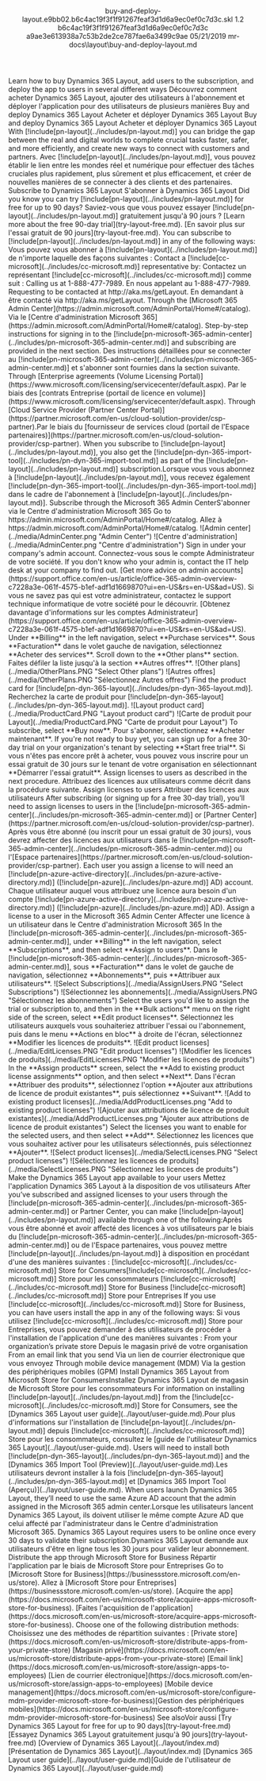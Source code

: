 <?xml version="1.0" encoding="UTF-8"?>
<xliff xmlns:logoport="urn:logoport:xliffeditor:xliff-extras:1.0" xmlns:tilt="urn:logoport:xliffeditor:tilt-non-translatables:1.0" xmlns:xsi="http://www.w3.org/2001/XMLSchema-instance" xmlns="urn:oasis:names:tc:xliff:document:1.2" xmlns:xliffext="urn:microsoft:content:schema:xliffextensions" version="1.2" xsi:schemaLocation="urn:oasis:names:tc:xliff:document:1.2 xliff-core-1.2-transitional.xsd">
  <file datatype="xml" source-language="en-US" original="buy-and-deploy-layout.md" target-language="fr-FR">
    <header>
      <tool tool-company="Microsoft" tool-version="1.0-7889195" tool-name="mdxliff" tool-id="mdxliff"/>
      <xliffext:skl_file_name>buy-and-deploy-layout.e9bb02.b6c4ac19f3f1f91267feaf3d1d6a9ec0ef0c7d3c.skl</xliffext:skl_file_name>
      <xliffext:version>1.2</xliffext:version>
      <xliffext:ms.openlocfilehash>b6c4ac19f3f1f91267feaf3d1d6a9ec0ef0c7d3c</xliffext:ms.openlocfilehash>
      <xliffext:ms.sourcegitcommit>a9ae3e613938a7c53b2de2ce787fae6a3499c9ae</xliffext:ms.sourcegitcommit>
      <xliffext:ms.lasthandoff>05/21/2019</xliffext:ms.lasthandoff>
      <xliffext:ms.openlocfilepath>mr-docs\layout\buy-and-deploy-layout.md</xliffext:ms.openlocfilepath>
    </header>
    <body>
      <group extype="content" id="content">
        <trans-unit xml:space="preserve" translate="yes" id="101" restype="x-metadata">
          <source>Learn how to buy Dynamics 365 Layout, add users to the subscription, and deploy the app to users in several different ways</source>
        <target logoport:matchpercent="101" state="translated" state-qualifier="leveraged-tm">Découvrez comment acheter Dynamics 365 Layout, ajouter des utilisateurs à l'abonnement et déployer l'application pour des utilisateurs de plusieurs manières</target></trans-unit>
        <trans-unit xml:space="preserve" translate="yes" id="102" restype="x-metadata">
          <source>Buy and deploy Dynamics 365 Layout</source>
        <target logoport:matchpercent="101" state="translated" state-qualifier="leveraged-tm">Acheter et déployer Dynamics 365 Layout</target></trans-unit>
        <trans-unit xml:space="preserve" translate="yes" id="103">
          <source>Buy and deploy Dynamics 365 Layout</source>
        <target logoport:matchpercent="101" state="translated" state-qualifier="leveraged-tm">Acheter et déployer Dynamics 365 Layout</target></trans-unit>
        <trans-unit xml:space="preserve" translate="yes" id="104">
          <source>With <ph id="ph1">[!include[pn-layout](../includes/pn-layout.md)]</ph> you can bridge the gap between the real and digital worlds to complete crucial tasks faster, safer, and more efficiently, and create new ways to connect with customers and partners.</source>
        <target logoport:matchpercent="101" state="translated" state-qualifier="leveraged-tm">Avec <ph id="ph1">[!include[pn-layout](../includes/pn-layout.md)]</ph>, vous pouvez établir le lien entre les mondes réel et numérique pour effectuer des tâches cruciales plus rapidement, plus sûrement et plus efficacement, et créer de nouvelles manières de se connecter à des clients et des partenaires.</target></trans-unit>
        <trans-unit xml:space="preserve" translate="yes" id="105">
          <source>Subscribe to Dynamics 365 Layout</source>
        <target logoport:matchpercent="101" state="translated" state-qualifier="leveraged-tm">S'abonner à Dynamics 365 Layout</target></trans-unit>
        <trans-unit xml:space="preserve" translate="yes" id="106">
          <source>Did you know you can try <ph id="ph1">[!include[pn-layout](../includes/pn-layout.md)]</ph> for free for up to 90 days?</source>
        <target logoport:matchpercent="101" state="translated" state-qualifier="leveraged-tm">Saviez-vous que vous pouvez essayer <ph id="ph1">[!include[pn-layout](../includes/pn-layout.md)]</ph> gratuitement jusqu'à 90 jours ?</target></trans-unit>
        <trans-unit xml:space="preserve" translate="yes" id="107">
          <source><bpt id="p1">[</bpt>Learn more about the free 90-day trial<ept id="p1">](try-layout-free.md)</ept>.</source>
        <target logoport:matchpercent="101" state="translated" state-qualifier="leveraged-tm"><bpt id="p1">[</bpt>En savoir plus sur l'essai gratuit de 90 jours<ept id="p1">](try-layout-free.md)</ept>.</target></trans-unit>
        <trans-unit xml:space="preserve" translate="yes" id="108">
          <source>You can subscribe to <ph id="ph1">[!include[pn-layout](../includes/pn-layout.md)]</ph> in any of the following ways:</source>
        <target logoport:matchpercent="101" state="translated" state-qualifier="leveraged-tm">Vous pouvez vous abonner à <ph id="ph1">[!include[pn-layout](../includes/pn-layout.md)]</ph> de n'importe laquelle des façons suivantes :</target></trans-unit>
        <trans-unit xml:space="preserve" translate="yes" id="109">
          <source>Contact a <ph id="ph1">[!include[cc-microsoft](../includes/cc-microsoft.md)]</ph> representative by:</source>
        <target logoport:matchpercent="101" state="translated" state-qualifier="leveraged-tm">Contactez un représentant <ph id="ph1">[!include[cc-microsoft](../includes/cc-microsoft.md)]</ph> comme suit :</target></trans-unit>
        <trans-unit xml:space="preserve" translate="yes" id="110">
          <source>Calling us at 1-888-477-7989.</source>
        <target logoport:matchpercent="101" state="translated" state-qualifier="leveraged-tm">En nous appelant au 1-888-477-7989.</target></trans-unit>
        <trans-unit xml:space="preserve" translate="yes" id="111">
          <source>Requesting to be contacted at <ph id="ph1">http://aka.ms/getLayout</ph>.</source>
        <target logoport:matchpercent="101" state="translated" state-qualifier="leveraged-tm">En demandant à être contacté via <ph id="ph1">http://aka.ms/getLayout</ph>.</target></trans-unit>
        <trans-unit xml:space="preserve" translate="yes" id="112">
          <source>Through the <bpt id="p1">[</bpt>Microsoft 365 Admin Center<ept id="p1">](https://admin.microsoft.com/AdminPortal/Home#/catalog)</ept>.</source>
        <target logoport:matchpercent="101" state="translated" state-qualifier="leveraged-tm">Via le <bpt id="p1">[</bpt>Centre d'administration Microsoft 365<ept id="p1">](https://admin.microsoft.com/AdminPortal/Home#/catalog)</ept>.</target></trans-unit>
        <trans-unit xml:space="preserve" translate="yes" id="113">
          <source>Step-by-step instructions for signing in to the <ph id="ph1">[!include[pn-microsoft-365-admin-center](../includes/pn-microsoft-365-admin-center.md)]</ph> and subscribing are provided in the next section.</source>
        <target logoport:matchpercent="101" state="translated" state-qualifier="leveraged-tm">Des instructions détaillées pour se connecter au <ph id="ph1">[!include[pn-microsoft-365-admin-center](../includes/pn-microsoft-365-admin-center.md)]</ph> et s'abonner sont fournies dans la section suivante.</target></trans-unit>
        <trans-unit xml:space="preserve" translate="yes" id="114">
          <source>Through <bpt id="p1">[</bpt>Enterprise agreements (Volume Licensing Portal)<ept id="p1">](https://www.microsoft.com/licensing/servicecenter/default.aspx)</ept>.</source>
        <target logoport:matchpercent="101" state="translated" state-qualifier="leveraged-tm">Par le biais des <bpt id="p1">[</bpt>contrats Entreprise (portail de licence en volume)<ept id="p1">](https://www.microsoft.com/licensing/servicecenter/default.aspx)</ept>.</target></trans-unit>
        <trans-unit xml:space="preserve" translate="yes" id="115">
          <source>Through <bpt id="p1">[</bpt>Cloud Service Provider (Partner Center Portal)<ept id="p1">](https://partner.microsoft.com/en-us/cloud-solution-provider/csp-partner)</ept>.</source><target logoport:matchpercent="100" state="translated" state-qualifier="exact-match">Par le biais du <bpt id="p1">[</bpt>fournisseur de services cloud (portail de l'Espace partenaires)<ept id="p1">](https://partner.microsoft.com/en-us/cloud-solution-provider/csp-partner)</ept>.</target>
        </trans-unit>
        <trans-unit xml:space="preserve" translate="yes" id="116">
          <source>When you subscribe to <ph id="ph1">[!include[pn-layout](../includes/pn-layout.md)]</ph>, you also get the <ph id="ph2">[!include[pn-dyn-365-import-tool](../includes/pn-dyn-365-import-tool.md)]</ph> as part of the <ph id="ph3">[!include[pn-layout](../includes/pn-layout.md)]</ph> subscription.</source><target logoport:matchpercent="89" state="translated" state-qualifier="fuzzy-match">Lorsque vous vous abonnez à <ph id="ph1">[!include[pn-layout](../includes/pn-layout.md)]</ph>, vous recevez également <ph id="ph2">[!include[pn-dyn-365-import-tool](../includes/pn-dyn-365-import-tool.md)]</ph> dans le cadre de l'abonnement à <ph id="ph3">[!include[pn-layout](../includes/pn-layout.md)]</ph>.</target>
        </trans-unit>
        <trans-unit xml:space="preserve" translate="yes" id="117">
          <source>Subscribe through the Microsoft 365 Admin Center</source><target logoport:matchpercent="100" state="translated" state-qualifier="exact-match">S'abonner via le Centre d'administration Microsoft 365</target>
        </trans-unit>
        <trans-unit xml:space="preserve" translate="yes" id="118">
          <source>Go to <ph id="ph1">https://admin.microsoft.com/AdminPortal/Home#/catalog</ph>.</source>
        <target logoport:matchpercent="101" state="translated" state-qualifier="leveraged-tm">Allez à <ph id="ph1">https://admin.microsoft.com/AdminPortal/Home#/catalog</ph>.</target></trans-unit>
        <trans-unit xml:space="preserve" translate="yes" id="119">
          <source><bpt id="p1">![</bpt>Admin center<ept id="p1">]</ept><bpt id="p2">(../media/AdminCenter.png "</bpt>Admin Center<ept id="p2">")</ept></source>
        <target logoport:matchpercent="101" state="translated" state-qualifier="leveraged-tm"><bpt id="p1">![</bpt>Centre d'administration<ept id="p1">]</ept><bpt id="p2">(../media/AdminCenter.png "</bpt>Centre d'administration<ept id="p2">")</ept></target></trans-unit>
        <trans-unit xml:space="preserve" translate="yes" id="120">
          <source>Sign in under your company's admin account.</source>
        <target logoport:matchpercent="101" state="translated" state-qualifier="leveraged-tm">Connectez-vous sous le compte Administrateur de votre société.</target></trans-unit>
        <trans-unit xml:space="preserve" translate="yes" id="121">
          <source>If you don't know who your admin is, contact the IT help desk at your company to find out. <bpt id="p1">[</bpt>Get more advice on admin accounts<ept id="p1">](https://support.office.com/en-us/article/office-365-admin-overview-c7228a3e-061f-4575-b1ef-adf1d1669870?ui=en-US&amp;rs=en-US&amp;ad=US)</ept>.</source>
        <target logoport:matchpercent="101" state="translated" state-qualifier="leveraged-tm">Si vous ne savez pas qui est votre administrateur, contactez le support technique informatique de votre société pour le découvrir. <bpt id="p1">[</bpt>Obtenez davantage d'informations sur les comptes Administrateur<ept id="p1">](https://support.office.com/en-us/article/office-365-admin-overview-c7228a3e-061f-4575-b1ef-adf1d1669870?ui=en-US&amp;rs=en-US&amp;ad=US)</ept>.</target></trans-unit>
        <trans-unit xml:space="preserve" translate="yes" id="122">
          <source>Under <bpt id="p1">**</bpt>Billing<ept id="p1">**</ept> in the left navigation, select <bpt id="p2">**</bpt>Purchase services<ept id="p2">**</ept>.</source>
        <target logoport:matchpercent="101" state="translated" state-qualifier="leveraged-tm">Sous <bpt id="p1">**</bpt>Facturation<ept id="p1">**</ept> dans le volet gauche de navigation, sélectionnez <bpt id="p2">**</bpt>Acheter des services<ept id="p2">**</ept>.</target></trans-unit>
        <trans-unit xml:space="preserve" translate="yes" id="123">
          <source>Scroll down to the <bpt id="p1">**</bpt>Other plans<ept id="p1">**</ept> section.</source>
        <target logoport:matchpercent="101" state="translated" state-qualifier="leveraged-tm">Faites défiler la liste jusqu'à la section <bpt id="p1">**</bpt>Autres offres<ept id="p1">**</ept>.</target></trans-unit>
        <trans-unit xml:space="preserve" translate="yes" id="124">
          <source><bpt id="p1">![</bpt>Other plans<ept id="p1">]</ept><bpt id="p2">(../media/OtherPlans.PNG "</bpt>Select Other plans<ept id="p2">")</ept></source>
        <target logoport:matchpercent="101" state="translated" state-qualifier="leveraged-tm"><bpt id="p1">![</bpt>Autres offres<ept id="p1">]</ept><bpt id="p2">(../media/OtherPlans.PNG "</bpt>Sélectionnez Autres offres<ept id="p2">")</ept></target></trans-unit>
        <trans-unit xml:space="preserve" translate="yes" id="125">
          <source>Find the product card for <ph id="ph1">[!include[pn-dyn-365-layout](../includes/pn-dyn-365-layout.md)]</ph>.</source>
        <target logoport:matchpercent="101" state="translated" state-qualifier="leveraged-tm">Recherchez la carte de produit pour <ph id="ph1">[!include[pn-dyn-365-layout](../includes/pn-dyn-365-layout.md)]</ph>.</target></trans-unit>
        <trans-unit xml:space="preserve" translate="yes" id="126">
          <source><bpt id="p1">![</bpt>Layout product card<ept id="p1">]</ept><bpt id="p2">(../media/ProductCard.PNG "</bpt>Layout product card<ept id="p2">")</ept></source>
        <target logoport:matchpercent="101" state="translated" state-qualifier="leveraged-tm"><bpt id="p1">![</bpt>Carte de produit pour Layout<ept id="p1">]</ept><bpt id="p2">(../media/ProductCard.PNG "</bpt>Carte de produit pour Layout<ept id="p2">")</ept></target></trans-unit>
        <trans-unit xml:space="preserve" translate="yes" id="127">
          <source>To subscribe, select <bpt id="p1">**</bpt>Buy now<ept id="p1">**</ept>.</source>
        <target logoport:matchpercent="101" state="translated" state-qualifier="leveraged-tm">Pour s'abonner, sélectionnez <bpt id="p1">**</bpt>Acheter maintenant<ept id="p1">**</ept>.</target></trans-unit>
        <trans-unit xml:space="preserve" translate="yes" id="128">
          <source>If you're not ready to buy yet, you can sign up for a free 30-day trial on your organization's tenant by selecting <bpt id="p1">**</bpt>Start free trial<ept id="p1">**</ept>.</source>
        <target logoport:matchpercent="101" state="translated" state-qualifier="leveraged-tm">Si vous n'êtes pas encore prêt à acheter, vous pouvez vous inscrire pour un essai gratuit de 30 jours sur le tenant de votre organisation en sélectionnant <bpt id="p1">**</bpt>Démarrer l'essai gratuit<ept id="p1">**</ept>.</target></trans-unit>
        <trans-unit xml:space="preserve" translate="yes" id="129">
          <source>Assign licenses to users as described in the next procedure.</source>
        <target logoport:matchpercent="101" state="translated" state-qualifier="leveraged-tm">Attribuez des licences aux utilisateurs comme décrit dans la procédure suivante.</target></trans-unit>
        <trans-unit xml:space="preserve" translate="yes" id="130">
          <source>Assign licenses to users</source>
        <target logoport:matchpercent="101" state="translated" state-qualifier="leveraged-tm">Attribuer des licences aux utilisateurs</target></trans-unit>
        <trans-unit xml:space="preserve" translate="yes" id="131">
          <source>After subscribing (or signing up for a free 30-day trial), you’ll need to assign licenses to users in the <ph id="ph1">[!include[pn-microsoft-365-admin-center](../includes/pn-microsoft-365-admin-center.md)]</ph> or <bpt id="p1">[</bpt>Partner Center<ept id="p1">](https://partner.microsoft.com/en-us/cloud-solution-provider/csp-partner)</ept>.</source>
        <target logoport:matchpercent="101" state="translated" state-qualifier="leveraged-tm">Après vous être abonné (ou inscrit pour un essai gratuit de 30 jours), vous devrez affecter des licences aux utilisateurs dans le <ph id="ph1">[!include[pn-microsoft-365-admin-center](../includes/pn-microsoft-365-admin-center.md)]</ph> ou l'<bpt id="p1">[</bpt>Espace partenaires<ept id="p1">](https://partner.microsoft.com/en-us/cloud-solution-provider/csp-partner)</ept>.</target></trans-unit>
        <trans-unit xml:space="preserve" translate="yes" id="132">
          <source>Each user you assign a license to will need an <ph id="ph1">[!include[pn-azure-active-directory](../includes/pn-azure-active-directory.md)]</ph> (<ph id="ph2">[!include[pn-azure](../includes/pn-azure.md)]</ph> AD) account.</source>
        <target logoport:matchpercent="101" state="translated" state-qualifier="leveraged-tm">Chaque utilisateur auquel vous attribuez une licence aura besoin d'un compte <ph id="ph1">[!include[pn-azure-active-directory](../includes/pn-azure-active-directory.md)]</ph> (<ph id="ph2">[!include[pn-azure](../includes/pn-azure.md)]</ph> AD).</target></trans-unit>
        <trans-unit xml:space="preserve" translate="yes" id="133">
          <source>Assign a license to a user in the Microsoft 365 Admin Center</source>
        <target logoport:matchpercent="101" state="translated" state-qualifier="leveraged-tm">Affecter une licence à un utilisateur dans le Centre d'administration Microsoft 365</target></trans-unit>
        <trans-unit xml:space="preserve" translate="yes" id="134">
          <source>In the <ph id="ph1">[!include[pn-microsoft-365-admin-center](../includes/pn-microsoft-365-admin-center.md)]</ph>, under <bpt id="p1">**</bpt>Billing<ept id="p1">**</ept> in the left navigation, select <bpt id="p2">**</bpt>Subscriptions<ept id="p2">**</ept>, and then select <bpt id="p3">**</bpt>Assign to users<ept id="p3">**</ept>.</source>
        <target logoport:matchpercent="101" state="translated" state-qualifier="leveraged-tm">Dans le <ph id="ph1">[!include[pn-microsoft-365-admin-center](../includes/pn-microsoft-365-admin-center.md)]</ph>, sous <bpt id="p1">**</bpt>Facturation<ept id="p1">**</ept> dans le volet de gauche de navigation, sélectionnez <bpt id="p2">**</bpt>Abonnements<ept id="p2">**</ept>, puis <bpt id="p3">**</bpt>Attribuer aux utilisateurs<ept id="p3">**</ept>.</target></trans-unit>
        <trans-unit xml:space="preserve" translate="yes" id="135">
          <source><bpt id="p1">![</bpt>Select Subscriptions<ept id="p1">]</ept><bpt id="p2">(../media/AssignUsers.PNG "</bpt>Select Subscriptions<ept id="p2">")</ept></source>
        <target logoport:matchpercent="101" state="translated" state-qualifier="leveraged-tm"><bpt id="p1">![</bpt>Sélectionnez les abonnements<ept id="p1">]</ept><bpt id="p2">(../media/AssignUsers.PNG "</bpt>Sélectionnez les abonnements<ept id="p2">")</ept></target></trans-unit>
        <trans-unit xml:space="preserve" translate="yes" id="136">
          <source>Select the users you'd like to assign the trial or subscription to, and then in the <bpt id="p1">**</bpt>Bulk actions<ept id="p1">**</ept> menu on the right side of the screen, select <bpt id="p2">**</bpt>Edit product licenses<ept id="p2">**</ept>.</source>
        <target logoport:matchpercent="101" state="translated" state-qualifier="leveraged-tm">Sélectionnez les utilisateurs auxquels vous souhaiteriez attribuer l'essai ou l'abonnement, puis dans le menu <bpt id="p1">**</bpt>Actions en bloc<ept id="p1">**</ept> à droite de l'écran, sélectionnez <bpt id="p2">**</bpt>Modifier les licences de produits<ept id="p2">**</ept>.</target></trans-unit>
        <trans-unit xml:space="preserve" translate="yes" id="137">
          <source><bpt id="p1">![</bpt>Edit product licenses<ept id="p1">]</ept><bpt id="p2">(../media/EditLicenses.PNG "</bpt>Edit product licenses<ept id="p2">")</ept></source>
        <target logoport:matchpercent="101" state="translated" state-qualifier="leveraged-tm"><bpt id="p1">![</bpt>Modifier les licences de produits<ept id="p1">]</ept><bpt id="p2">(../media/EditLicenses.PNG "</bpt>Modifier les licences de produits<ept id="p2">")</ept></target></trans-unit>
        <trans-unit xml:space="preserve" translate="yes" id="138">
          <source>In the <bpt id="p1">**</bpt>Assign products<ept id="p1">**</ept> screen, select the <bpt id="p2">**</bpt>Add to existing product license assignments<ept id="p2">**</ept> option, and then select <bpt id="p3">**</bpt>Next<ept id="p3">**</ept>.</source>
        <target logoport:matchpercent="101" state="translated" state-qualifier="leveraged-tm">Dans l'écran <bpt id="p1">**</bpt>Attribuer des produits<ept id="p1">**</ept>, sélectionnez l'option <bpt id="p2">**</bpt>Ajouter aux attributions de licence de produit existantes<ept id="p2">**</ept>, puis sélectionnez <bpt id="p3">**</bpt>Suivant<ept id="p3">**</ept>.</target></trans-unit>
        <trans-unit xml:space="preserve" translate="yes" id="139">
          <source><bpt id="p1">![</bpt>Add to existing product licenses<ept id="p1">]</ept><bpt id="p2">(../media/AddProductLicenses.png "</bpt>Add to existing product licenses<ept id="p2">")</ept></source>
        <target logoport:matchpercent="101" state="translated" state-qualifier="leveraged-tm"><bpt id="p1">![</bpt>Ajouter aux attributions de licence de produit existantes<ept id="p1">]</ept><bpt id="p2">(../media/AddProductLicenses.png "</bpt>Ajouter aux attributions de licence de produit existantes<ept id="p2">")</ept></target></trans-unit>
        <trans-unit xml:space="preserve" translate="yes" id="140">
          <source>Select the licenses you want to enable for the selected users, and then select <bpt id="p1">**</bpt>Add<ept id="p1">**</ept>.</source>
        <target logoport:matchpercent="101" state="translated" state-qualifier="leveraged-tm">Sélectionnez les licences que vous souhaitez activer pour les utilisateurs sélectionnés, puis sélectionnez <bpt id="p1">**</bpt>Ajouter<ept id="p1">**</ept>.</target></trans-unit>
        <trans-unit xml:space="preserve" translate="yes" id="141">
          <source><bpt id="p1">![</bpt>Select product licenses<ept id="p1">]</ept><bpt id="p2">(../media/SelectLicenses.PNG "</bpt>Select product licenses<ept id="p2">")</ept></source>
        <target logoport:matchpercent="101" state="translated" state-qualifier="leveraged-tm"><bpt id="p1">![</bpt>Sélectionnez les licences de produits<ept id="p1">]</ept><bpt id="p2">(../media/SelectLicenses.PNG "</bpt>Sélectionnez les licences de produits<ept id="p2">")</ept></target></trans-unit>
        <trans-unit xml:space="preserve" translate="yes" id="142">
          <source>Make the Dynamics 365 Layout app available to your users</source>
        <target logoport:matchpercent="101" state="translated" state-qualifier="leveraged-tm">Mettez l'application Dynamics 365 Layout à la disposition de vos utilisateurs</target></trans-unit>
        <trans-unit xml:space="preserve" translate="yes" id="143">
          <source>After you’ve subscribed and assigned licenses to your users through the <ph id="ph1">[!include[pn-microsoft-365-admin-center](../includes/pn-microsoft-365-admin-center.md)]</ph> or Partner Center, you can make <ph id="ph2">[!include[pn-layout](../includes/pn-layout.md)]</ph> available through one of the following:</source><target logoport:matchpercent="95" state="translated" state-qualifier="fuzzy-match">Après vous être abonné et avoir affecté des licences à vos utilisateurs par le biais du <ph id="ph1">[!include[pn-microsoft-365-admin-center](../includes/pn-microsoft-365-admin-center.md)]</ph> ou de l'Espace partenaires, vous pouvez mettre <ph id="ph2">[!include[pn-layout](../includes/pn-layout.md)]</ph> à disposition en procédant d'une des manières suivantes :</target>
        </trans-unit>
        <trans-unit xml:space="preserve" translate="yes" id="144">
          <source><ph id="ph1">[!include[cc-microsoft](../includes/cc-microsoft.md)]</ph> Store for Consumers</source><target logoport:matchpercent="100" state="translated" state-qualifier="exact-match"><ph id="ph1">[!include[cc-microsoft](../includes/cc-microsoft.md)]</ph> Store pour les consommateurs</target>
        </trans-unit>
        <trans-unit xml:space="preserve" translate="yes" id="145">
          <source><ph id="ph1">[!include[cc-microsoft](../includes/cc-microsoft.md)]</ph> Store for Business</source>
        <target logoport:matchpercent="101" state="translated" state-qualifier="leveraged-tm"><ph id="ph1">[!include[cc-microsoft](../includes/cc-microsoft.md)]</ph> Store pour Entreprises</target></trans-unit>
        <trans-unit xml:space="preserve" translate="yes" id="146">
          <source>If you use <ph id="ph1">[!include[cc-microsoft](../includes/cc-microsoft.md)]</ph> Store for Business, you can have users install the app in any of the following ways:</source>
        <target logoport:matchpercent="101" state="translated" state-qualifier="leveraged-tm">Si vous utilisez <ph id="ph1">[!include[cc-microsoft](../includes/cc-microsoft.md)]</ph> Store pour Entreprises, vous pouvez demander à des utilisateurs de procéder à l'installation de l'application d'une des manières suivantes :</target></trans-unit>
        <trans-unit xml:space="preserve" translate="yes" id="147">
          <source>From your organization’s private store</source>
        <target logoport:matchpercent="101" state="translated" state-qualifier="leveraged-tm">Depuis le magasin privé de votre organisation</target></trans-unit>
        <trans-unit xml:space="preserve" translate="yes" id="148">
          <source>From an email link that you send</source>
        <target logoport:matchpercent="101" state="translated" state-qualifier="leveraged-tm">Via un lien de courrier électronique que vous envoyez</target></trans-unit>
        <trans-unit xml:space="preserve" translate="yes" id="149">
          <source>Through mobile device management (MDM)</source>
        <target logoport:matchpercent="101" state="translated" state-qualifier="leveraged-tm">Via la gestion des périphériques mobiles (GPM)</target></trans-unit>
        <trans-unit xml:space="preserve" translate="yes" id="150">
          <source>Install Dynamics 365 Layout from Microsoft Store for Consumers</source><target logoport:matchpercent="100" state="translated" state-qualifier="exact-match">Installez Dynamics 365 Layout de magasin de Microsoft Store pour les consommateurs</target>
        </trans-unit>
        <trans-unit xml:space="preserve" translate="yes" id="151">
          <source>For information on installing <ph id="ph1">[!include[pn-layout](../includes/pn-layout.md)]</ph> from the <ph id="ph2">[!include[cc-microsoft](../includes/cc-microsoft.md)]</ph> Store for Consumers, see the <bpt id="p1">[</bpt>Dynamics 365 Layout user guide<ept id="p1">](../layout/user-guide.md)</ept>.</source><target logoport:matchpercent="91" state="translated" state-qualifier="fuzzy-match">Pour plus d'informations sur l'installation de <ph id="ph1">[!include[pn-layout](../includes/pn-layout.md)]</ph> depuis <ph id="ph2">[!include[cc-microsoft](../includes/cc-microsoft.md)]</ph> Store pour les consommateurs, consultez le <bpt id="p1">[</bpt>guide de l'utilisateur Dynamics 365 Layout<ept id="p1">](../layout/user-guide.md)</ept>.</target>
        </trans-unit>
        <trans-unit xml:space="preserve" translate="yes" id="152">
          <source>Users will need to install both <ph id="ph1">[!include[pn-dyn-365-layout](../includes/pn-dyn-365-layout.md)]</ph> and the <bpt id="p1">[</bpt>Dynamics 365 Import Tool (Preview)<ept id="p1">](../layout/user-guide.md)</ept>.</source><target logoport:matchpercent="100" state="translated" state-qualifier="exact-match">Les utilisateurs devront installer à la fois <ph id="ph1">[!include[pn-dyn-365-layout](../includes/pn-dyn-365-layout.md)]</ph> et <bpt id="p1">[</bpt>Dynamics 365 Import Tool (Aperçu)<ept id="p1">](../layout/user-guide.md)</ept>.</target>
        </trans-unit>
        <trans-unit xml:space="preserve" translate="yes" id="153">
          <source>When users launch Dynamics 365 Layout, they’ll need to use the same Azure AD account that the admin assigned in the Microsoft 365 admin center.</source><target logoport:matchpercent="93" state="translated" state-qualifier="fuzzy-match">Lorsque les utilisateurs lancent Dynamics 365 Layout, ils doivent utiliser le même compte Azure AD que celui affecté par l'administrateur dans le Centre d'administration Microsoft 365.</target>
        </trans-unit>
        <trans-unit xml:space="preserve" translate="yes" id="154">
          <source>Dynamics 365 Layout requires users to be online once every 30 days to validate their subscription.</source><target logoport:matchpercent="90" state="translated" state-qualifier="fuzzy-match">Dynamics 365 Layout demande aux utilisateurs d'être en ligne tous les 30 jours pour valider leur abonnement.</target>
        </trans-unit>
        <trans-unit xml:space="preserve" translate="yes" id="155">
          <source>Distribute the app through Microsoft Store for Business</source>
        <target logoport:matchpercent="101" state="translated" state-qualifier="leveraged-tm">Répartir l'application par le biais de Microsoft Store pour Entreprises</target></trans-unit>
        <trans-unit xml:space="preserve" translate="yes" id="156">
          <source>Go to <bpt id="p1">[</bpt>Microsoft Store for Business<ept id="p1">](https://businessstore.microsoft.com/en-us/store)</ept>.</source>
        <target logoport:matchpercent="101" state="translated" state-qualifier="leveraged-tm">Allez à <bpt id="p1">[</bpt>Microsoft Store pour Entreprises<ept id="p1">](https://businessstore.microsoft.com/en-us/store)</ept>.</target></trans-unit>
        <trans-unit xml:space="preserve" translate="yes" id="157">
          <source><bpt id="p1">[</bpt>Acquire the app<ept id="p1">](https://docs.microsoft.com/en-us/microsoft-store/acquire-apps-microsoft-store-for-business)</ept>.</source>
        <target logoport:matchpercent="101" state="translated" state-qualifier="leveraged-tm"><bpt id="p1">[</bpt>Faites l'acquisition de l'application<ept id="p1">](https://docs.microsoft.com/en-us/microsoft-store/acquire-apps-microsoft-store-for-business)</ept>.</target></trans-unit>
        <trans-unit xml:space="preserve" translate="yes" id="158">
          <source>Choose one of the following distribution methods:</source>
        <target logoport:matchpercent="101" state="translated" state-qualifier="leveraged-tm">Choisissez une des méthodes de répartition suivantes :</target></trans-unit>
        <trans-unit xml:space="preserve" translate="yes" id="159">
          <source><bpt id="p1">[</bpt>Private store<ept id="p1">](https://docs.microsoft.com/en-us/microsoft-store/distribute-apps-from-your-private-store)</ept></source>
        <target logoport:matchpercent="101" state="translated" state-qualifier="leveraged-tm"><bpt id="p1">[</bpt>Magasin privé<ept id="p1">](https://docs.microsoft.com/en-us/microsoft-store/distribute-apps-from-your-private-store)</ept></target></trans-unit>
        <trans-unit xml:space="preserve" translate="yes" id="160">
          <source><bpt id="p1">[</bpt>Email link<ept id="p1">](https://docs.microsoft.com/en-us/microsoft-store/assign-apps-to-employees)</ept></source>
        <target logoport:matchpercent="101" state="translated" state-qualifier="leveraged-tm"><bpt id="p1">[</bpt>Lien de courrier électronique<ept id="p1">](https://docs.microsoft.com/en-us/microsoft-store/assign-apps-to-employees)</ept></target></trans-unit>
        <trans-unit xml:space="preserve" translate="yes" id="161">
          <source><bpt id="p1">[</bpt>Mobile device management<ept id="p1">](https://docs.microsoft.com/en-us/microsoft-store/configure-mdm-provider-microsoft-store-for-business)</ept></source><target logoport:matchpercent="98" state="translated" state-qualifier="fuzzy-match"><bpt id="p1">[</bpt>Gestion des périphériques mobiles<ept id="p1">](https://docs.microsoft.com/en-us/microsoft-store/configure-mdm-provider-microsoft-store-for-business)</ept></target>
        </trans-unit>
        <trans-unit xml:space="preserve" translate="yes" id="162">
          <source>See also</source><target logoport:matchpercent="100" state="translated" state-qualifier="exact-match">Voir aussi</target>
        </trans-unit>
        <trans-unit xml:space="preserve" translate="yes" id="163">
          <source><bpt id="p1">[</bpt>Try Dynamics 365 Layout for free for up to 90 days<ept id="p1">](try-layout-free.md)</ept></source><target logoport:matchpercent="100" state="translated" state-qualifier="exact-match"><bpt id="p1">[</bpt>Essayez Dynamics 365 Layout gratuitement jusqu'à 90 jours<ept id="p1">](try-layout-free.md)</ept></target>
        </trans-unit>
        <trans-unit xml:space="preserve" translate="yes" id="164">
          <source><bpt id="p1">[</bpt>Overview of Dynamics 365 Layout<ept id="p1">](../layout/index.md)</ept></source><target logoport:matchpercent="100" state="translated" state-qualifier="exact-match"><bpt id="p1">[</bpt>Présentation de Dynamics 365 Layout<ept id="p1">](../layout/index.md)</ept></target>
        </trans-unit>
        <trans-unit xml:space="preserve" translate="yes" id="165">
          <source><bpt id="p1">[</bpt>Dynamics 365 Layout user guide<ept id="p1">](../layout/user-guide.md)</ept></source><target logoport:matchpercent="98" state="translated" state-qualifier="x-fuzzy-match-unedited"><bpt id="p1">[</bpt>Guide de l'utilisateur de Dynamics 365 Layout<ept id="p1">](../layout/user-guide.md)</ept></target>
        </trans-unit>
      </group>
    </body>
  </file>
</xliff>